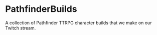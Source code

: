# PathfinderBuilds
A collection of Pathfinder TTRPG character builds that we make on our Twitch stream.
